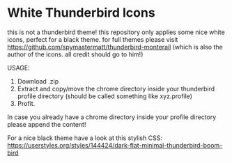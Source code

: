 # White Thunderbird Icons
this is not a thunderbird theme! this repository only applies some nice white icons, perfect for a black theme.
for full themes please visit https://github.com/spymastermatt/thunderbird-monterail (which is also the author of the icons. all credit should go to him!)

USAGE:
1. Download .zip
2. Extract and copy/move the chrome directory inside your thunderbird profile directory (should be called something like xyz.profile)
3. Profit.

In case you already have a chrome directory inside your profile directory please append the content!

For a nice black theme have a look at this stylish CSS: https://userstyles.org/styles/144424/dark-flat-minimal-thunderbird-boom-bird 
